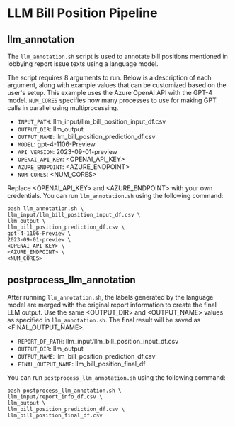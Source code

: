 # LLM Bill Position Pipeline


## llm_annotation
The `llm_annotation.sh` script is used to annotate bill positions mentioned in lobbying report issue texts using a language model.

The script requires 8 arguments to run. Below is a description of each argument, along with example values that can be customized based on the user's setup. This example uses the Azure OpenAI API with the GPT-4 model. `NUM_CORES` specifies how many processes to use for making GPT calls in parallel using multiprocessing.


- `INPUT_PATH`: llm_input/llm_bill_position_input_df.csv
- `OUTPUT_DIR`: llm_output
- `OUTPUT_NAME`: llm_bill_position_prediction_df.csv
- `MODEL`: gpt-4-1106-Preview
- `API_VERSION`: 2023-09-01-preview
- `OPENAI_API_KEY`: <OPENAI_API_KEY>
- `AZURE_ENDPOINT`: <AZURE_ENDPOINT>
- `NUM_CORES`: <NUM_CORES> 


Replace <OPENAI_API_KEY> and <AZURE_ENDPOINT> with your own credentials.
You can run `llm_annotation.sh` using the following command:
```
bash llm_annotation.sh \
llm_input/llm_bill_position_input_df.csv \
llm_output \
llm_bill_position_prediction_df.csv \
gpt-4-1106-Preview \
2023-09-01-preview \
<OPENAI_API_KEY> \
<AZURE_ENDPOINT> \
<NUM_CORES>
```

## postprocess_llm_annotation
After running `llm_annotation.sh`, the labels generated by the language model are merged with the original report information to create the final LLM output.
Use the same <OUTPUT_DIR> and <OUTPUT_NAME> values as specified in `llm_annotation.sh`.
The final result will be saved as <FINAL_OUTPUT_NAME>.

- `REPORT_DF_PATH`: llm_input/llm_bill_position_input_df.csv
- `OUTPUT_DIR`: llm_output
- `OUTPUT_NAME`: llm_bill_position_prediction_df.csv
- `FINAL_OUTPUT_NAME`: llm_bill_position_final_df

You can run `postprocess_llm_annotation.sh` using the following command:
```
bash postprocess_llm_annotation.sh \
llm_input/report_info_df.csv \
llm_output \
llm_bill_position_prediction_df.csv \
llm_bill_position_final_df.csv
```
